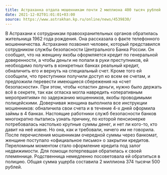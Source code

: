 ```yaml
---
title: Астраханка отдала мошенникам почти 2 миллиона 400 тысяч рублей
date: 2021-12-02T01:01:01+03:00
source: https://www.astrakhan.kp.ru/online/news/4539830/
---
```


В Астрахани к сотрудникам правоохранительных органов обратилась жительница 1962 года рождения. Она рассказала о факте телефонного мошенничества. Астраханке позвонил человек, который представился сотрудником службы безопасности Центрального Банка России. Он сообщил, что на женщину якобы оформляется кредит по генеральной доверенности, а чтобы деньги не попали в руки преступников, ей необходимо получить в конкретных банках реальный кредит, обналичить его и вернуть на специальный счет. Кроме того ей сообщили, что преступники получили доступ ко всем ее счетам, и предложили перевести имеющиеся сбережения на «счет безопасности». При этом, чтобы «спасти» деньги, нужно было держать всё в секрете, так как огласка могла навредить «оперативным мероприятиям» по задержанию мошенников, якобы проводимыми полицейскими. Доверчивая женщина выполнила все инструкции мошенников: обналичила свои счета и в течение 4-х дней оформила займы в 4 банках. Настоящие работники служб безопасности банков многократно пытались узнать причину, по которой пенсионерке потребовалась настолько крупные суммы денег, и нет ли кого-то, кто давит на неё извне. Но она, как и требовали, ничего им не говорила. После перечисления мошенникам очередной суммы через банкомат, женщине поступало «официальное письмо» о закрытии кредитов. Переломным моментом стало оформление кредита под залог недвижимости. Для помощи потерпевшая обратилась к своей племяннице. Родственница немедленно посоветовала ей обратиться в полицию. Общая сумма ущерба составила 2 миллиона 374 тысячи 500 рублей.
